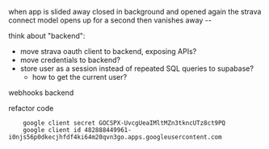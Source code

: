 


when app is slided away closed in background and opened again the strava connect model opens up for a second then vanishes away --


think about "backend":
* move strava oauth client to backend, exposing APIs?
* move credentials to backend?
* store user as a session instead of repeated SQL queries to supabase? 
    * how to get the current user?

webhooks backend

refactor code


        google client secret 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
        google client id 482888449961-i0njs56p0dkecjhfdf4ki64m20qvn3go.apps.googleusercontent.com

